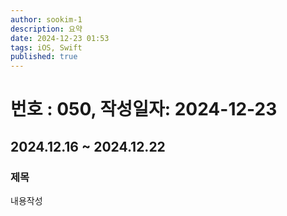 ```yaml
---
author: sookim-1
description: 요약
date: 2024-12-23 01:53
tags: iOS, Swift
published: true
---
```

# 번호 : 050, 작성일자: 2024-12-23
## 2024.12.16 ~ 2024.12.22
### 제목
내용작성
